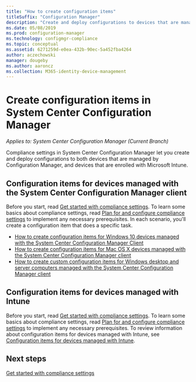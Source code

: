 ```yaml
---
title: "How to create configuration items"
titleSuffix: "Configuration Manager"
description: "Create and deploy configurations to devices that are managed by System Center Configuration Manager and enrolled with Microsoft Intune."
ms.date: 05/08/2019
ms.prod: configuration-manager
ms.technology: configmgr-compliance
ms.topic: conceptual
ms.assetid: 6271259d-e0ea-432b-90ec-5a452fba4264
author: aczechowski
manager: dougeby
ms.author: aaroncz
ms.collection: M365-identity-device-management
---
```

# Create configuration items in System Center Configuration Manager

*Applies to: System Center Configuration Manager (Current Branch)*

Compliance settings in System Center Configuration Manager let you create and deploy configurations to both devices that are managed by Configuration Manager, and devices that are enrolled with Microsoft Intune.

## Configuration items for devices managed with the System Center Configuration Manager client

Before you start, read [Get started with compliance settings](../../compliance/get-started/get-started-with-compliance-settings.md). To learn some basics about compliance settings, read [Plan for and configure compliance settings](../../compliance/plan-design/plan-for-and-configure-compliance-settings.md) to implement any necessary prerequisites. In each scenario, you'll create a configuration item that does a specific task.

- [How to create configuration items for Windows 10 devices managed with the System Center Configuration Manager Client](../../compliance/deploy-use/create-configuration-items-for-windows-10-devices-managed-with-the-client.md)
- [How to create configuration items for Mac OS X devices managed with the System Center Configuration Manager client](../../compliance/deploy-use/create-configuration-items-for-mac-os-x-devices-managed-with-the-client.md)
- [How to create custom configuration items for Windows desktop and server computers managed with the System Center Configuration Manager client](../../compliance/deploy-use/create-custom-configuration-items-for-windows-desktop-and-server-computers-managed-with-the-client.md)

## Configuration items for devices managed with Intune

Before you start, read [Get started with compliance settings](../../compliance/get-started/get-started-with-compliance-settings.md). To learn some basics about compliance settings, read [Plan for and configure compliance settings](../../compliance/plan-design/plan-for-and-configure-compliance-settings.md) to implement any necessary prerequisites. To review information about configuration items for devices managed with Intune, see [Configuration items for devices managed with Intune](../../compliance/deploy-use/configuration-items-for-devices-managed-without-the-client.md).

## Next steps

[Get started with compliance settings](../../compliance/get-started/get-started-with-compliance-settings.md)
